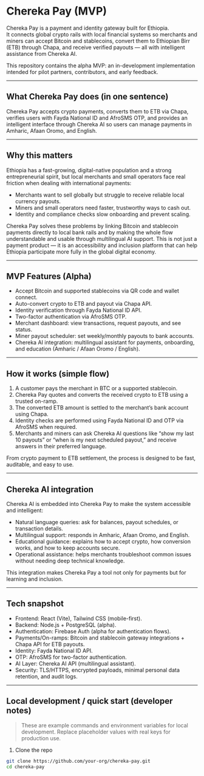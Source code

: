 # Chereka Pay (MVP)

Chereka Pay is a payment and identity gateway built for Ethiopia.  
It connects global crypto rails with local financial systems so merchants and miners can accept Bitcoin and stablecoins, convert them to Ethiopian Birr (ETB) through Chapa, and receive verified payouts — all with intelligent assistance from Chereka AI.

This repository contains the alpha MVP: an in-development implementation intended for pilot partners, contributors, and early feedback.

---

## What Chereka Pay does (in one sentence)

Chereka Pay accepts crypto payments, converts them to ETB via Chapa, verifies users with Fayda National ID and AfroSMS OTP, and provides an intelligent interface through Chereka AI so users can manage payments in Amharic, Afaan Oromo, and English.

---

## Why this matters

Ethiopia has a fast-growing, digital-native population and a strong entrepreneurial spirit, but local merchants and small operators face real friction when dealing with international payments:

- Merchants want to sell globally but struggle to receive reliable local currency payouts.  
- Miners and small operators need faster, trustworthy ways to cash out.  
- Identity and compliance checks slow onboarding and prevent scaling.

Chereka Pay solves these problems by linking Bitcoin and stablecoin payments directly to local bank rails and by making the whole flow understandable and usable through multilingual AI support. This is not just a payment product — it is an accessibility and inclusion platform that can help Ethiopia participate more fully in the global digital economy.

---

## MVP Features (Alpha)

- Accept Bitcoin and supported stablecoins via QR code and wallet connect.  
- Auto-convert crypto to ETB and payout via Chapa API.  
- Identity verification through Fayda National ID API.  
- Two-factor authentication via AfroSMS OTP.  
- Merchant dashboard: view transactions, request payouts, and see status.  
- Miner payout scheduler: set weekly/monthly payouts to bank accounts.  
- Chereka AI integration: multilingual assistant for payments, onboarding, and education (Amharic / Afaan Oromo / English).

---

## How it works (simple flow)

1. A customer pays the merchant in BTC or a supported stablecoin.  
2. Chereka Pay quotes and converts the received crypto to ETB using a trusted on-ramp.  
3. The converted ETB amount is settled to the merchant’s bank account using Chapa.  
4. Identity checks are performed using Fayda National ID and OTP via AfroSMS when required.  
5. Merchants and miners can ask Chereka AI questions like “show my last 10 payouts” or “when is my next scheduled payout,” and receive answers in their preferred language.

From crypto payment to ETB settlement, the process is designed to be fast, auditable, and easy to use.

---

## Chereka AI integration

Chereka AI is embedded into Chereka Pay to make the system accessible and intelligent:

- Natural language queries: ask for balances, payout schedules, or transaction details.  
- Multilingual support: responds in Amharic, Afaan Oromo, and English.  
- Educational guidance: explains how to accept crypto, how conversion works, and how to keep accounts secure.  
- Operational assistance: helps merchants troubleshoot common issues without needing deep technical knowledge.

This integration makes Chereka Pay a tool not only for payments but for learning and inclusion.

---

## Tech snapshot

- Frontend: React (Vite), Tailwind CSS (mobile-first).  
- Backend: Node.js + PostgreSQL (alpha).  
- Authentication: Firebase Auth (alpha for authentication flows).  
- Payments/On-ramps: Bitcoin and stablecoin gateway integrations + Chapa API for ETB payouts.  
- Identity: Fayda National ID API.  
- OTP: AfroSMS for two-factor authentication.  
- AI Layer: Chereka AI API (multilingual assistant).  
- Security: TLS/HTTPS, encrypted payloads, minimal personal data retention, and audit logs.

---

## Local development / quick start (developer notes)

> These are example commands and environment variables for local development. Replace placeholder values with real keys for production use.

1. Clone the repo
```bash
git clone https://github.com/your-org/chereka-pay.git
cd chereka-pay
